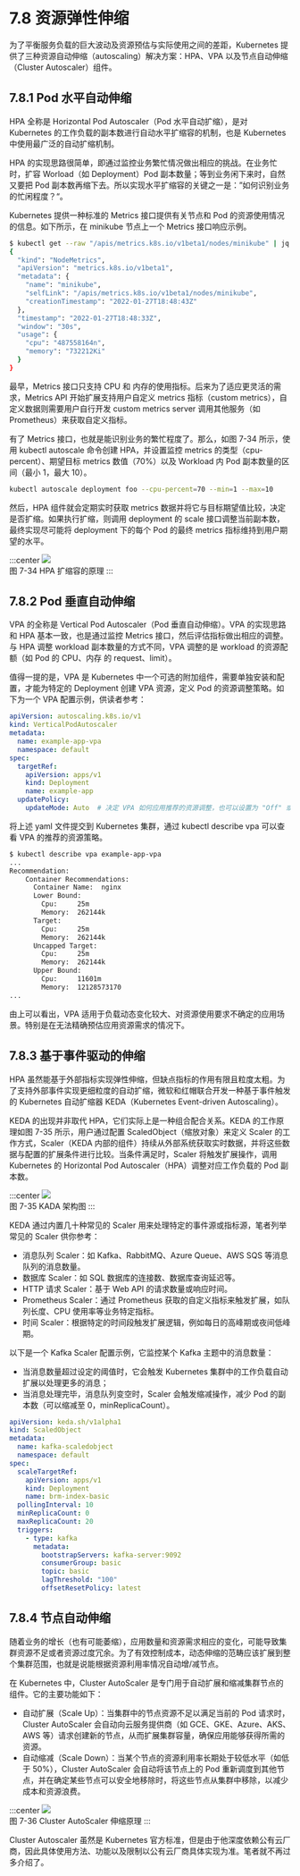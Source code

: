 # 7.8 资源弹性伸缩

为了平衡服务负载的巨大波动及资源预估与实际使用之间的差距，Kubernetes 提供了三种资源自动伸缩（autoscaling）解决方案：HPA、VPA 以及节点自动伸缩（Cluster Autoscaler）组件。
## 7.8.1 Pod 水平自动伸缩

HPA 全称是 Horizontal Pod Autoscaler（Pod 水平自动扩缩），是对 Kubernetes 的工作负载的副本数进行自动水平扩缩容的机制，也是 Kubernetes 中使用最广泛的自动扩缩机制。

HPA 的实现思路很简单，即通过监控业务繁忙情况做出相应的挑战。在业务忙时，扩容 Worload（如 Deployment）Pod 副本数量；等到业务闲下来时，自然又要把 Pod 副本数再缩下去。所以实现水平扩缩容的关键之一是：”如何识别业务的忙闲程度？“。

Kubernetes 提供一种标准的 Metrics 接口提供有关节点和 Pod 的资源使用情况的信息。如下所示，在 minikube 节点上一个 Metrics 接口响应示例。

```bash
$ kubectl get --raw "/apis/metrics.k8s.io/v1beta1/nodes/minikube" | jq '.'
{
  "kind": "NodeMetrics",
  "apiVersion": "metrics.k8s.io/v1beta1",
  "metadata": {
    "name": "minikube",
    "selfLink": "/apis/metrics.k8s.io/v1beta1/nodes/minikube",
    "creationTimestamp": "2022-01-27T18:48:43Z"
  },
  "timestamp": "2022-01-27T18:48:33Z",
  "window": "30s",
  "usage": {
    "cpu": "487558164n",
    "memory": "732212Ki"
  }
}
```
最早，Metrics 接口只支持 CPU 和 内存的使用指标。后来为了适应更灵活的需求，Metrics API 开始扩展支持用户自定义 metrics 指标（custom metrics），自定义数据则需要用户自行开发 custom metrics server 调用其他服务（如 Prometheus）来获取自定义指标。

有了 Metrics 接口，也就是能识别业务的繁忙程度了。那么，如图 7-34 所示，使用 kubectl autoscale 命令创建 HPA，并设置监控 metrics 的类型（cpu-percent）、期望目标 metrics 数值（70%）以及 Workload 内 Pod 副本数量的区间（最小 1，最大 10）。

```bash
kubectl autoscale deployment foo --cpu-percent=70 --min=1 --max=10
```
然后，HPA 组件就会定期实时获取 metrics 数据并将它与目标期望值比较，决定是否扩缩。如果执行扩缩，则调用 deployment 的 scale 接口调整当前副本数，最终实现尽可能将 deployment 下的每个 Pod 的最终 metrics 指标维持到用户期望的水平。

:::center
  ![](../assets/HPA.svg)<br/>
  图 7-34 HPA 扩缩容的原理
:::

## 7.8.2 Pod 垂直自动伸缩

VPA 的全称是 Vertical Pod Autoscaler（Pod 垂直自动伸缩）。VPA 的实现思路和 HPA 基本一致，也是通过监控 Metrics 接口，然后评估指标做出相应的调整。与 HPA 调整 workload 副本数量的方式不同，VPA 调整的是 workload 的资源配额（如 Pod 的 CPU、内存 的 request、limit）。

值得一提的是，VPA 是 Kubernetes 中一个可选的附加组件，需要单独安装和配置，才能为特定的 Deployment 创建 VPA 资源，定义 Pod 的资源调整策略。如下为一个 VPA 配置示例，供读者参考：

```yaml
apiVersion: autoscaling.k8s.io/v1
kind: VerticalPodAutoscaler
metadata:
  name: example-app-vpa
  namespace: default
spec:
  targetRef:
    apiVersion: apps/v1
    kind: Deployment
    name: example-app
  updatePolicy:
    updateMode: Auto  # 决定 VPA 如何应用推荐的资源调整，也可以设置为 "Off" 或 "Initial" 来控制更新策略
```

将上述 yaml 文件提交到 Kubernetes 集群，通过 kubectl describe vpa 可以查看 VPA 的推荐的资源策略。

```bash
$ kubectl describe vpa example-app-vpa
...
Recommendation:
    Container Recommendations:
      Container Name:  nginx
      Lower Bound:
        Cpu:     25m
        Memory:  262144k
      Target:
        Cpu:     25m
        Memory:  262144k
      Uncapped Target:
        Cpu:     25m
        Memory:  262144k
      Upper Bound:
        Cpu:     11601m
        Memory:  12128573170
...
```

由上可以看出，VPA 适用于负载动态变化较大、对资源使用要求不确定的应用场景。特别是在无法精确预估应用资源需求的情况下。

## 7.8.3 基于事件驱动的伸缩

HPA 虽然能基于外部指标实现弹性伸缩，但缺点指标的作用有限且粒度太粗。为了支持外部事件实现更细粒度的自动扩缩，微软和红帽联合开发一种基于事件触发的 Kubernetes 自动扩缩器 KEDA（Kubernetes Event-driven Autoscaling）。

KEDA 的出现并非取代 HPA，它们实际上是一种组合配合关系。KEDA 的工作原理如图 7-35 所示，用户通过配置 ScaledObject（缩放对象）来定义 Scaler 的工作方式，Scaler（KEDA 内部的组件）持续从外部系统获取实时数据，并将这些数据与配置的扩展条件进行比较。当条件满足时，Scaler 将触发扩展操作，调用 Kubernetes 的 Horizontal Pod Autoscaler（HPA）调整对应工作负载的 Pod 副本数。

:::center
  ![](../assets/keda-arch.png)<br/>
  图 7-35 KADA 架构图
:::

KEDA 通过内置几十种常见的 Scaler 用来处理特定的事件源或指标源，笔者列举常见的 Scaler 供你参考：

- 消息队列 Scaler：如 Kafka、RabbitMQ、Azure Queue、AWS SQS 等消息队列的消息数量。
- 数据库 Scaler：如 SQL 数据库的连接数、数据库查询延迟等。
- HTTP 请求 Scaler：基于 Web API 的请求数量或响应时间。
- Prometheus Scaler：通过 Prometheus 获取的自定义指标来触发扩展，如队列长度、CPU 使用率等业务特定指标。
- 时间 Scaler：根据特定的时间段触发扩展逻辑，例如每日的高峰期或夜间低峰期。


以下是一个 Kafka Scaler 配置示例，它监控某个 Kafka 主题中的消息数量：
- 当消息数量超过设定的阈值时，它会触发 Kubernetes 集群中的工作负载自动扩展以处理更多的消息；
- 当消息处理完毕，消息队列变空时，Scaler 会触发缩减操作，减少 Pod 的副本数（可以缩减至 0，minReplicaCount）。

```yaml
apiVersion: keda.sh/v1alpha1
kind: ScaledObject
metadata:
  name: kafka-scaledobject
  namespace: default
spec:
  scaleTargetRef:
    apiVersion: apps/v1
    kind: Deployment
    name: brm-index-basic
  pollingInterval: 10
  minReplicaCount: 0
  maxReplicaCount: 20
  triggers:
    - type: kafka
      metadata:
        bootstrapServers: kafka-server:9092
        consumerGroup: basic
        topic: basic
        lagThreshold: "100"
        offsetResetPolicy: latest
```

## 7.8.4 节点自动伸缩

随着业务的增长（也有可能萎缩），应用数量和资源需求相应的变化，可能导致集群资源不足或者资源过度冗余。为了有效控制成本，动态伸缩的范畴应该扩展到整个集群范围，也就是说能根据资源利用率情况自动增/减节点。

在 Kubernetes 中，Cluster AutoScaler 是专门用于自动扩展和缩减集群节点的组件。它的主要功能如下：
- 自动扩展（Scale Up）：当集群中的节点资源不足以满足当前的 Pod 请求时，Cluster AutoScaler 会自动向云服务提供商（如 GCE、GKE、Azure、AKS、AWS 等）请求创建新的节点，从而扩展集群容量，确保应用能够获得所需的资源。
- 自动缩减（Scale Down）：当某个节点的资源利用率长期处于较低水平（如低于 50%），Cluster AutoScaler 会自动将该节点上的 Pod 重新调度到其他节点，并在确定某些节点可以安全地移除时，将这些节点从集群中移除，以减少成本和资源浪费。

:::center
  ![](../assets/Cluster-AutoScaler.png)<br/>
  图 7-36 Cluster AutoScaler 伸缩原理
:::

Cluster Autoscaler 虽然是 Kubernetes 官方标准，但是由于他深度依赖公有云厂商，因此具体使用方法、功能以及限制以公有云厂商具体实现为准。笔者就不再过多介绍了。

[^1]: 参见 https://keda.sh/docs/2.12/scalers/
[^2]: 参见 https://keda.sh/community/#end-users

